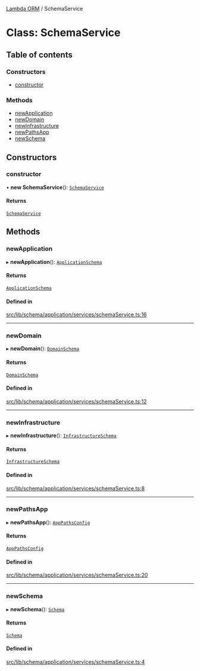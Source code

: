 [Lambda ORM](../README.md) / SchemaService

# Class: SchemaService

## Table of contents

### Constructors

- [constructor](SchemaService.md#constructor)

### Methods

- [newApplication](SchemaService.md#newapplication)
- [newDomain](SchemaService.md#newdomain)
- [newInfrastructure](SchemaService.md#newinfrastructure)
- [newPathsApp](SchemaService.md#newpathsapp)
- [newSchema](SchemaService.md#newschema)

## Constructors

### constructor

• **new SchemaService**(): [`SchemaService`](SchemaService.md)

#### Returns

[`SchemaService`](SchemaService.md)

## Methods

### newApplication

▸ **newApplication**(): [`ApplicationSchema`](../interfaces/ApplicationSchema.md)

#### Returns

[`ApplicationSchema`](../interfaces/ApplicationSchema.md)

#### Defined in

[src/lib/schema/application/services/schemaService.ts:16](https://github.com/FlavioLionelRita/lambdaorm/blob/0a0af856/src/lib/schema/application/services/schemaService.ts#L16)

___

### newDomain

▸ **newDomain**(): [`DomainSchema`](../interfaces/DomainSchema.md)

#### Returns

[`DomainSchema`](../interfaces/DomainSchema.md)

#### Defined in

[src/lib/schema/application/services/schemaService.ts:12](https://github.com/FlavioLionelRita/lambdaorm/blob/0a0af856/src/lib/schema/application/services/schemaService.ts#L12)

___

### newInfrastructure

▸ **newInfrastructure**(): [`InfrastructureSchema`](../interfaces/InfrastructureSchema.md)

#### Returns

[`InfrastructureSchema`](../interfaces/InfrastructureSchema.md)

#### Defined in

[src/lib/schema/application/services/schemaService.ts:8](https://github.com/FlavioLionelRita/lambdaorm/blob/0a0af856/src/lib/schema/application/services/schemaService.ts#L8)

___

### newPathsApp

▸ **newPathsApp**(): [`AppPathsConfig`](../interfaces/AppPathsConfig.md)

#### Returns

[`AppPathsConfig`](../interfaces/AppPathsConfig.md)

#### Defined in

[src/lib/schema/application/services/schemaService.ts:20](https://github.com/FlavioLionelRita/lambdaorm/blob/0a0af856/src/lib/schema/application/services/schemaService.ts#L20)

___

### newSchema

▸ **newSchema**(): [`Schema`](../interfaces/Schema.md)

#### Returns

[`Schema`](../interfaces/Schema.md)

#### Defined in

[src/lib/schema/application/services/schemaService.ts:4](https://github.com/FlavioLionelRita/lambdaorm/blob/0a0af856/src/lib/schema/application/services/schemaService.ts#L4)
